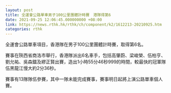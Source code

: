 ```yaml
---
layout: post
title: 全運會公路單車男子100公里團體計時賽　港隊得第6
date: 2021-09-25 12:06:45.000000000 +08:00
link: https://news.rthk.hk/rthk/ch/component/k2/1612213-20210925.htm
categories: rthk
---
```


全運會公路單車項目，香港隊在男子100公里團體計時賽，取得第6名。

賽事在陝西省商洛巿舉行，香港隊派出6名車手，包括高肇蔚、梁峻榮、伍柏亨、劉允祐、吳森鐳及繆正賢出賽，造出1小時55分46秒999的時間，較最快的冠軍隊伍黑龍江慢大約2分36秒。

賽事有13隊隊伍參賽，其中一隊未能完成賽事，賽事明日起將上演公路單車個人賽。
